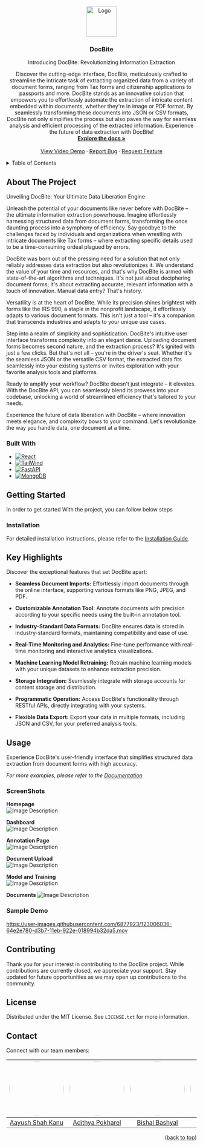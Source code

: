 <!-- Improved compatibility of back to top link: See: https://github.com/othneildrew/Best-README-Template/pull/73 -->

<a name="readme-top"></a>

<!-- 
*** Thanks for checking out the Best-README-Template. If you have a suggestion
*** that would make this better, please fork the repo and create a pull request
*** or simply open an issue with the tag "enhancement".
*** Don't forget to give the project a star!
*** Thanks again! Now go create something AMAZING! :D -->


<!-- PROJECT SHIELDS -->

<!-- *** I'm using markdown "reference style" links for readability.
*** Reference links are enclosed in brackets [ ] instead of parentheses ( ).
*** See the bottom of this document for the declaration of the reference variables
*** for contributors-url, forks-url, etc. This is an optional, concise syntax you may use.
*** https://www.markdownguide.org/basic-syntax/#reference-style-links -->


<!-- [![Contributors][contributors-shield]][contributors-url]
[![Forks][forks-shield]][forks-url]
[![Stargazers][stars-shield]][stars-url]
[![Issues][issues-shield]][issues-url]
[![MIT License][license-shield]][license-url]
[![LinkedIn][linkedin-shield]][linkedin-url] -->

<!-- PROJECT LOGO -->
<br />
<div align="center">
  <a href="https://github.com/othneildrew/Best-README-Template">
    <img src="Screenshots/docbite.png" alt="Logo" width="80" height="80">
  </a>

  <h3 align="center">DocBite</h3>

  <p align="center">
    Introducing DocBite: Revolutionizing Information Extraction

Discover the cutting-edge interface, DocBite, meticulously crafted to streamline the intricate task of extracting organized data from a variety of document forms, ranging from Tax forms and citizenship applications to passports and more. DocBite stands as an innovative solution that empowers you to effortlessly automate the extraction of intricate content embedded within documents, whether they're in image or PDF format. By seamlessly transforming these documents into JSON or CSV formats, DocBite not only simplifies the process but also paves the way for seamless analysis and efficient processing of the extracted information. Experience the future of data extraction with DocBite!
    <br />
    <a href="https://github.com/Aayushshah196/Docbite-Docs/"><strong>Explore the docs »</strong></a>
    <br />
    <br />
    <a href="https://youtu.be/W7gtxH9Uri0">View Video Demo</a>
    ·
    <a href="https://github.com/Aayushshah196/Docbite-Docs/issues">Report Bug</a>
    ·
    <a href="https://github.com/Aayushshah196/Docbite-Docs/issues">Request Feature</a>
  </p>
</div>

<!-- TABLE OF CONTENTS -->
<details>
  <summary>Table of Contents</summary>
  <ol>
    <li>
      <a href="#about-the-project">About The Project</a>
      <ul>
        <li><a href="#built-with">Built With</a></li>
      </ul>
    </li>
    <li>
      <a href="#getting-started">Getting Started</a>
      <ul>
        <li><a href="#prerequisites">Prerequisites</a></li>
        <li><a href="#installation">Installation</a></li>
      </ul>
    </li>
    <li><a href="#usage">Usage</a></li>
    <li><a href="#roadmap">Roadmap</a></li>
    <li><a href="#contributing">Contributing</a></li>
    <li><a href="#license">License</a></li>
    <li><a href="#contact">Contact</a></li>
    <li><a href="#acknowledgments">Acknowledgments</a></li>
  </ol>
</details>

<!-- ABOUT THE PROJECT -->

## About The Project


Unveiling DocBite: Your Ultimate Data Liberation Engine

Unleash the potential of your documents like never before with DocBite – the ultimate information extraction powerhouse. Imagine effortlessly harnessing structured data from document forms, transforming the once daunting process into a symphony of efficiency. Say goodbye to the challenges faced by individuals and organizations when wrestling with intricate documents like Tax forms – where extracting specific details used to be a time-consuming ordeal plagued by errors.

DocBite was born out of the pressing need for a solution that not only reliably addresses data extraction but also revolutionizes it. We understand the value of your time and resources, and that's why DocBite is armed with state-of-the-art algorithms and techniques. It's not just about deciphering document forms; it's about extracting accurate, relevant information with a touch of innovation. Manual data entry? That's history.

Versatility is at the heart of DocBite. While its precision shines brightest with forms like the IRS 990, a staple in the nonprofit landscape, it effortlessly adapts to various document formats. This isn't just a tool – it's a companion that transcends industries and adapts to your unique use cases.

Step into a realm of simplicity and sophistication. DocBite's intuitive user interface transforms complexity into an elegant dance. Uploading document forms becomes second nature, and the extraction process? It's ignited with just a few clicks. But that's not all – you're in the driver's seat. Whether it's the seamless JSON or the versatile CSV format, the extracted data fits seamlessly into your existing systems or invites exploration with your favorite analysis tools and platforms.

Ready to amplify your workflow? DocBite doesn't just integrate – it elevates. With the DocBite API, you can seamlessly blend its prowess into your codebase, unlocking a world of streamlined efficiency that's tailored to your needs.

Experience the future of data liberation with DocBite – where innovation meets elegance, and complexity bows to your command. Let's revolutionize the way you handle data, one document at a time.


### Built With

- [![React][React.js]][React-url]
- [![TailWind][TailWind.com]][TailWind-url]
- [![FastAPI][FastAPI.com]][FastAPI-url]
- [![MongoDB][MongoDB]][MongoDB-url]


<!-- GETTING STARTED -->

## Getting Started

In order to get started With the project, you can follow below steps

### Installation

For detailed installation instructions, please refer to the [Installation Guide](docs/InstallationGuide.md).


<!-- KEY HIGHLIGHTS -->

## Key Highlights

Discover the exceptional features that set DocBite apart:

- **Seamless Document Imports:** Effortlessly import documents through the online interface, supporting various formats like PNG, JPEG, and PDF.

- **Customizable Annotation Tool:** Annotate documents with precision according to your specific needs using the built-in annotation tool.

- **Industry-Standard Data Formats:** DocBite ensures data is stored in industry-standard formats, maintaining compatibility and ease of use.

- **Real-Time Monitoring and Analytics:** Fine-tune performance with real-time monitoring and interactive analytics visualizations.

- **Machine Learning Model Retraining:** Retrain machine learning models with your unique datasets to enhance extraction precision.

- **Storage Integration:** Seamlessly integrate with storage accounts for content storage and distribution.

- **Programmatic Operation:** Access DocBite's functionality through RESTful APIs, directly integrating with your systems.

- **Flexible Data Export:** Export your data in multiple formats, including JSON and CSV, for your preferred analysis tools.


<!-- USAGE EXAMPLES --> 

## Usage
Experience DocBite's user-friendly interface that simplifies structured data extraction from document forms with high accuracy.

_For more examples, please refer to the [Documentation](https://example.com)_

### ScreenShots

**Homepage** <br>
![Image Description](Screenshots/Homepage.png)

**Dashboard**<br>
![Image Description](Screenshots/dashboard.png)

**Annotation Page**<br>
![Image Description](Screenshots/annotationpage.png)

**Document Upload** <br>
![Image Description](Screenshots/documentUpload.png)

**Model and Training**<br>
![Image Description](Screenshots/Model%20and%20Training.png)

**Documents**
![Image Description](Screenshots/Documents.png)


### Sample Demo

https://user-images.githubusercontent.com/6877923/123006036-64e2e780-d3b7-11eb-922e-018994b32da5.mov


<!-- CONTRIBUTING -->

## Contributing

Thank you for your interest in contributing to the DocBite project. While contributions are currently closed, we appreciate your support. Stay updated for future opportunities as we may open up contributions to the community.

<!-- 1. Fork the Project
2. Create your Feature Branch (`git checkout -b feature/AmazingFeature`)
3. Commit your Changes (`git commit -m 'Add some AmazingFeature'`)
4. Push to the Branch (`git push origin feature/AmazingFeature`)
5. Open a Pull Request -->


<!-- LICENSE -->

## License

Distributed under the MIT License. See `LICENSE.txt` for more information.


<!-- CONTACT -->

## Contact

Connect with our team members:

| <a href = "https://github.com/Aayushshah196"><img src = "https://avatars.githubusercontent.com/u/50726045?v=4" width="144" style="border-radius:50%"></a> | <a href = "https://github.com/ADI13579"><img src = "https://media.licdn.com/dms/image/D5603AQF3WCHHbk2HVA/profile-displayphoto-shrink_800_800/0/1676447462232?e=1697068800&v=beta&t=JlIIYgkfvxVBGmEmUJ7163RH-4J02CQ1gFa5tizKpRs" width="144" style="border-radius:50%"></a> | <a href = "https://github.com/bishalbashyal33"><img src = "https://avatars.githubusercontent.com/u/63231700?v=4" width="144" style="border-radius:50%"></a> | <a href = "https://github.com/JanakSharma2055"><img src = "https://avatars.githubusercontent.com/u/60380225?v=4" width="144" style="border-radius:50%"></a> |
| :-: | :-: | :-: | :-: |
| [Aayush Shah Kanu](https://www.linkedin.com/in/aayush-shah-kanu) |[Adithya Pokharel](https://www.linkedin.com/in/adi13579/) | [Bishal Bashyal](https://www.linkedin.com/in/bishal-bashyal-80a261184/) | [Janak Sharma](https://www.linkedin.com/in/janaksharma/) |

<p align="right">(<a href="#readme-top">back to top</a>)</p>



<!-- ACKNOWLEDGMENTS -->
<!--
## Acknowledgments


<!-- MARKDOWN LINKS & IMAGES -->
<!-- https://www.markdownguide.org/basic-syntax/#reference-style-links -->

[contributors-shield]: https://img.shields.io/github/contributors/othneildrew/Best-README-Template.svg?style=for-the-badge
[contributors-url]: https://github.com/othneildrew/Best-README-Template/graphs/contributors
[forks-shield]: https://img.shields.io/github/forks/othneildrew/Best-README-Template.svg?style=for-the-badge
[forks-url]: https://github.com/othneildrew/Best-README-Template/network/members
[stars-shield]: https://img.shields.io/github/stars/othneildrew/Best-README-Template.svg?style=for-the-badge
[stars-url]: https://github.com/othneildrew/Best-README-Template/stargazers
[issues-shield]: https://img.shields.io/github/issues/othneildrew/Best-README-Template.svg?style=for-the-badge
[issues-url]: https://github.com/othneildrew/Best-README-Template/issues
[license-shield]: https://img.shields.io/github/license/othneildrew/Best-README-Template.svg?style=for-the-badge
[license-url]: https://github.com/othneildrew/Best-README-Template/blob/master/LICENSE.txt
[linkedin-shield]: https://img.shields.io/badge/-LinkedIn-black.svg?style=for-the-badge&logo=linkedin&colorB=555
[linkedin-url]: https://linkedin.com/in/othneildrew
[product-screenshot]: images/screenshot.png
[Next.js]: https://img.shields.io/badge/next.js-000000?style=for-the-badge&logo=nextdotjs&logoColor=white
[Next-url]: https://nextjs.org/
[React.js]: https://img.shields.io/badge/React-20232A?style=for-the-badge&logo=react&logoColor=61DAFB
[React-url]: https://reactjs.org/
[FastAPI.com]: https://img.shields.io/badge/FastAPI-005571?style=for-the-badge&logo=fastapi
[FastAPI-URL]: https://fastapi.tiangolo.com/lo/
[TailWind.com]: https://img.shields.io/badge/tailwindcss-%2338B2AC.svg?style=for-the-badge&logo=tailwind-css&logoColor=white
[TailWind-url]: https://tailwindcss.com/
[MongoDB]: https://img.shields.io/badge/MongoDB-%234ea94b.svg?style=for-the-badge&logo=mongodb&logoColor=white
[MongoDB-url]: https://www.mongodb.com/
